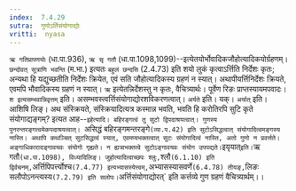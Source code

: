 ```yaml
---
index:  7.4.29
sutra:  गुणोऽर्तिसंयोगाद्योः
vritti:  nyasa
---
```


`ऋ गतिप्रापणयोः` (धा.पा.936), `ऋ सृ गतौ` (धा.पा.1098,1099)--इत्येतयोर्भोवादिकजौहोत्यादिकयोर्ग्रहणम्। `छन्दोवत् सूत्राणि भवन्ति` (म.भा.) इत्यतः `बहुलं छन्दसि` (2.4.73) इति शयो लुकं कृत्वाऽर्त्तिति निर्देशः कृतः; अन्यथा हि यद्युच्छतीति निर्देशः क्रियेत, एवं सति जौहोत्यादिकस्य ग्रहणं न स्यात्। अथापीयर्त्तिनिर्देशः क्रियते, एवमपि भौवादिकस्य ग्रहणं न स्यात्। `ऋ` इत्येतन्निर्देशस्तु न कृतः, वैचित्र्यार्थः। पूर्वेण रिङः प्राप्तस्यायमपवादः। `श इत्यसम्भवान्निवृत्तम्` इति। असम्भवस्त्वर्त्तिसंयोगाद्योरशविकरणत्वात्। `अर्यते` इति। यक्। `अर्यात्` इति। आशिषि लिङ्।
अथ संस्क्रियते, संस्क्रियादित्यत्र कस्मान्न भवति, भवति हि करोतिरपि सुटि कृते संयोगाद्यङ्गम्? इत्यत आह--`इहेत्यादि। बहिरङ्गत्वं तु सुटो द्विपदाश्रयत्वात्। गुणस्य पुनरन्तरङ्गत्वमेकपदाश्रयत्वात्। `असिद्धं बहिरङ्गमन्तरङ्गे` (व्या.प.42) इति सुटोऽसिद्धत्वात् संयोगादित्वमङ्गस्य नास्ति। अथापि कथञ्चित् सुटसिद्धत्वं स्यात्, एवमप्यभक्तत्वात् सुटः संयोगादित्वं नास्ति, अतो गुणो न प्रवर्त्तते। अङ्गाधिकारादङ्गावयवः संयोगो गृह्यते। न ह्यत्राभक्तत्वे सुटोऽङ्गावयवः संयोग उपपद्यते। `इयृयात्` इति। `ऋ गतौ` (धा.पा.1098), विध्यादिलिङ्। जुहोत्यादित्वाच्छपः श्लुः, `श्लौ` (6.1.10) इति द्विर्वचनम्, `अर्त्तिपिपर्त्त्योश्च` (7.4.77) इत्यभ्यासस्येत्त्वम्, `अभ्यासस्यासवर्णे` (6.4.78) तीयङ्, `लिङः सलौपोऽनन्त्यस्य` (7.2.79) इति सलोपः।
`अर्त्तिसंयोगाद्योरत्` इति कर्त्तव्ये गुण ग्रहणं वैचित्र्यार्थम्।।

